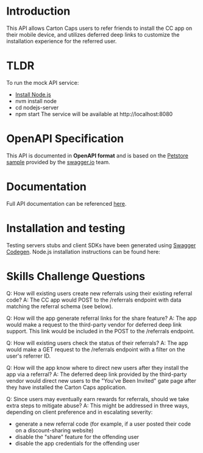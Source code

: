 # Introduction
This API allows Carton Caps users to refer friends to install the CC app on their mobile device, and utilizes deferred deep links to customize the installation experience for the referred user.

# TLDR
To run the mock API service:
  - [Install Node.js](https://github.com/nvm-sh/nvm#installing-and-updating)
  - nvm install node
  - cd nodejs-server
  - npm start
The service will be available at http://localhost:8080

# OpenAPI Specification
This API is documented in **OpenAPI format** and is based on the
[Petstore sample](https://petstore.swagger.io/) provided by the [swagger.io](https://swagger.io) team.

# Documentation
Full API documentation can be referenced [here](https://editor.swagger.io/?url=https://raw.githubusercontent.com/joshua-d-hill/cartoncaps/master/openapi.yaml).

# Installation and testing
Testing servers stubs and client SDKs have been generated using [Swagger Codegen](https://swagger.io/docs/open-source-tools/swagger-codegen/).
Node.js installation instructions can be found here: 

# Skills Challenge Questions
Q: How will existing users create new referrals using their existing referral code?
A: The CC app would POST to the /referrals endpoint with data matching the referral schema (see below).

Q: How will the app generate referral links for the share feature?
A: The app would make a request to the third-party vendor for deferred deep link support.  This link would be included in the POST to the /referrals endpoint.

Q: How will existing users check the status of their referrals?
A: The app would make a GET request to the /referrals endpoint with a filter on the user's referrer ID.

Q: How will the app know where to direct new users after they install the app via a referral?
A: The deferred deep link provided by the third-party vendor would direct new users to the "You've Been Invited" gate page after they have installed the Carton Caps application.

Q: Since users may eventually earn rewards for referrals, should we take extra steps to mitigate abuse?
A: This might be addressed in three ways, depending on client preference and in escalating severity: 
- generate a new referral code (for example, if a user posted their code on a discount-sharing website)
- disable the "share" feature for the offending user
- disable the app credentials for the offending user
